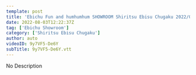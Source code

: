 ```yaml
---
template: post
title: 'Ebichu Fun and humhumhum SHOWROOM Shiritsu Ebisu Chugaku 2022/08/03'
date: 2022-08-03T12:22:37Z
tag: ['Ebichu Showroom']
category: ['Shiritsu Ebisu Chugaku']
author: auto 
videoID: 9y7VF5-De6Y
subTitle: 9y7VF5-De6Y.vtt
---
```

No Description